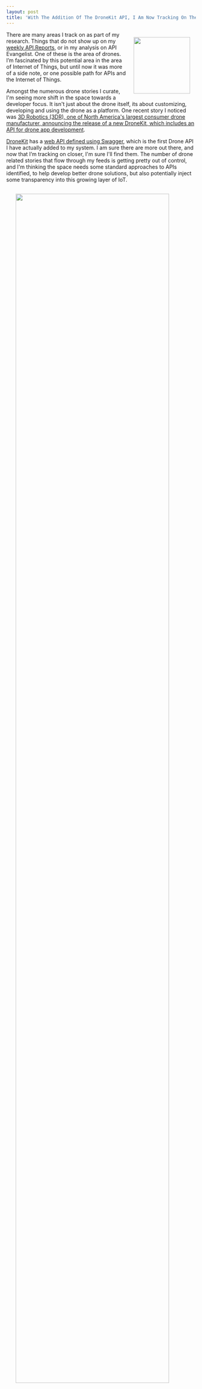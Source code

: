 ```yaml
---
layout: post
title: 'With The Addition Of The DroneKit API, I Am Now Tracking On The World Of Drone APIs'
---
```

<p><a href="http://3drobotics.com/"><img style="padding: 15px;" src="https://s3.amazonaws.com/kinlane-productions/api-evangelist/3d-robotics/3d-robotics-dronekit.jpeg" alt="" width="150" align="right" /></a></p>
<p>There are many areas I track on as part of my research. Things that do not show up on my <a href="http://apievangelist.com/2015/03/23/weekly-apireport-for-march-23rd-2015/">weekly API.Reports</a>, or in my analysis on API Evangelist. One of these is the area of drones. I&rsquo;m fascinated by this potential area in the area of Internet of Things, but until now it was more of a side note, or one possible path for APIs and the Internet of Things.</p>
<p>Amongst the numerous drone stories I curate, I'm seeing more shift in the space towards a developer focus. It isn't just about the drone itself, its about customizing, developing and using the drone as a platform. One recent story I noticed was <a href="http://api.report/2015/03/26/drone-maker-3d-robotics-debuts-open-source-development-platform-to-advance-public-app-innovation/">3D Robotics (3DR), one of North America's largest consumer drone manufacturer, announcing the release of a new DroneKit, which includes an API for drone app development</a>.</p>
<p><a href="http://dronekit.io/">DroneKit</a> has a <a href="https://developer.3drobotics.com/docs">web API defined using Swagger</a>, which is the first Drone API I have actually added to my system. I am sure there are more out there, and now that I&rsquo;m tracking on closer, I'm sure I'll find them. The number of drone related stories that flow through my feeds is getting pretty out of control, and I'm thinking the space needs some standard approaches to APIs identified, to help develop better drone solutions, but also potentially inject some transparency into this growing layer of IoT.</p>
<p><a href="http://api.3drobotics.com/swagger-ui/"> </a></p>
<p><a href="http://api.3drobotics.com/swagger-ui/"></a><a href="http://3drobotics.com/"><img style="padding: 15px; display: block; margin-left: auto; margin-right: auto;" src="https://s3.amazonaws.com/kinlane-productions/api-evangelist/3d-robotics/drone-kit-air-ground-cloud.png" alt="" width="90%" /></a></p>
<p>Now that I have an API blueprint for a drone API, in Swagger too! ;-) I will be able to start thinking about what some of the API patterns for drones might look like, and what some of the common building blocks might be for managing the technical, but also business, and political side of drone operation. I&rsquo;m thinking that when it comes to drone operations, APIs might not just be a nice to have, they might be something that becomes mandatory in trying to bring this fast growing, not well defined space, under some control.</p>